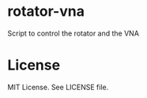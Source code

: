 # rotator-vna

Script to control the rotator and the VNA

# License

MIT License. See LICENSE file.
